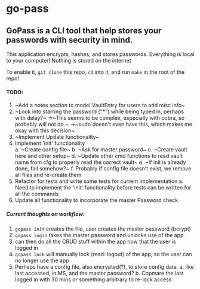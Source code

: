 # go-pass

## GoPass is a CLI tool that help stores your passwords with security in mind.

This application encrypts, hashes, and stores passwords.
Everything is local to your computer! Nothing is stored on the internet

To enable it, `git clone` this repo, `cd` into it, and run `make` in the root of the repo!

#### TODO:

1. ~Add a notes section to model.VaultEntry for users to add misc info~
2. ~Look into starring the password ("\*") while being typed in, perhaps with delay?~
   ->~This seems to be complex, especially with cobra, so probably will not do.~
   ->~sudo`doesn't even have this, which makes me okay with this decision~
3. ~Implement Update functionality~
4. Implement 'init' functionality  
   a. ~Create config file~
   b. ~Ask for master password~
   c. ~Create vault here and other setup~
   d. ~Update other cmd functions to read vault name from cfg to properly read the correct vault~
   e. ~If init is already done, fail somehow?~
   f. Probably if config file doesn't exist, we remove all files and re-create them
5. Refactor for tests and write some tests for current implementation
   a. Need to implement the 'init' functionality before tests can be written for all the commands
6. Update all functionality to incorporate the master Password check

##### Current thoughts on workflow:

1. `gopass init` creates the file, user creates the master password (bcrypt)
2. `gopass login` takes the master password and unlocks use of the app
3. can then do all the CRUD stuff within the app now that the user is logged in
4. `gopass lock` will manually lock (read: logout) of the app, so the user can no longer use the app
5. Perhaps have a config file, also encrypted(?), to store config data,
   a. like last accessed, in MS, and the master password?
   b. Copmare the last logged in with 30 mins or something arbitrary to re-lock access
